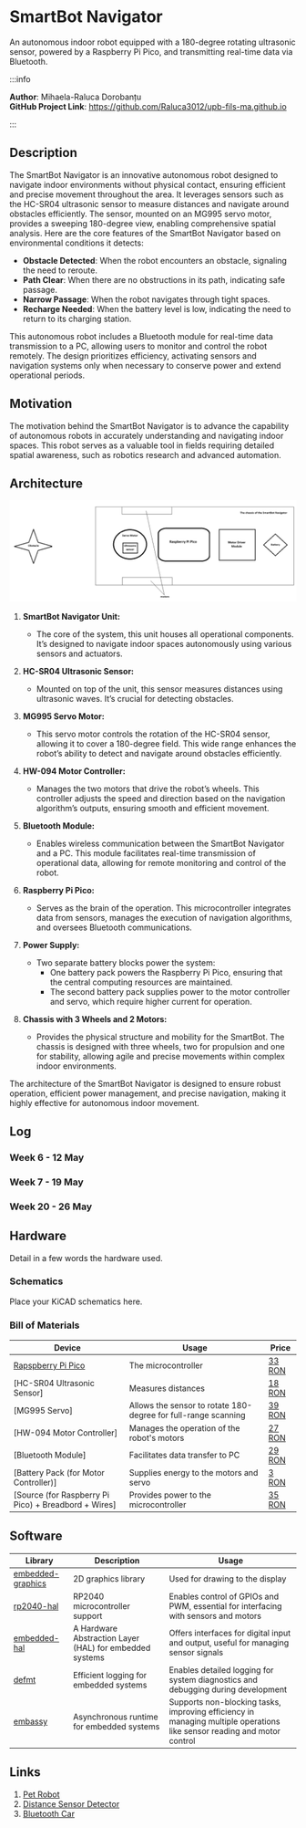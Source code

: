 # SmartBot Navigator
An autonomous indoor robot equipped with a 180-degree rotating ultrasonic sensor, powered by a Raspberry Pi Pico, and transmitting real-time data via Bluetooth.


:::info 

**Author**: Mihaela-Raluca Dorobanțu \
**GitHub Project Link**: https://github.com/Raluca3012/upb-fils-ma.github.io

:::

## Description

The SmartBot Navigator is an innovative autonomous robot designed to navigate indoor environments without physical contact, ensuring efficient and precise movement throughout the area. It leverages sensors such as the HC-SR04 ultrasonic sensor to measure distances and navigate around obstacles efficiently. The sensor, mounted on an MG995 servo motor, provides a sweeping 180-degree view, enabling comprehensive spatial analysis. Here are the core features of the SmartBot Navigator based on environmental conditions it detects:

- **Obstacle Detected**: When the robot encounters an obstacle, signaling the need to reroute.
- **Path Clear**: When there are no obstructions in its path, indicating safe passage.
- **Narrow Passage**: When the robot navigates through tight spaces.
- **Recharge Needed**: When the battery level is low, indicating the need to return to its charging station.

This autonomous robot includes a Bluetooth module for real-time data transmission to a PC, allowing users to monitor and control the robot remotely. The design prioritizes efficiency, activating sensors and navigation systems only when necessary to conserve power and extend operational periods.

## Motivation

The motivation behind the SmartBot Navigator is to advance the capability of autonomous robots in accurately understanding and navigating indoor spaces. This robot serves as a valuable tool in fields requiring detailed spatial awareness, such as robotics research and advanced automation.


## Architecture 

![Architecture photo](./architecture.png)

1. **SmartBot Navigator Unit:**
   - The core of the system, this unit houses all operational components. It’s designed to navigate indoor spaces autonomously using various sensors and actuators.

2. **HC-SR04 Ultrasonic Sensor:**
   - Mounted on top of the unit, this sensor measures distances using ultrasonic waves. It’s crucial for detecting obstacles.

3. **MG995 Servo Motor:**
   - This servo motor controls the rotation of the HC-SR04 sensor, allowing it to cover a 180-degree field. This wide range enhances the robot’s ability to detect and navigate around obstacles efficiently.

4. **HW-094 Motor Controller:**
   - Manages the two motors that drive the robot’s wheels. This controller adjusts the speed and direction based on the navigation algorithm’s outputs, ensuring smooth and efficient movement.

5. **Bluetooth Module:**
   - Enables wireless communication between the SmartBot Navigator and a PC. This module facilitates real-time transmission of operational data, allowing for remote monitoring and control of the robot.

6. **Raspberry Pi Pico:**
   - Serves as the brain of the operation. This microcontroller integrates data from sensors, manages the execution of navigation algorithms, and oversees Bluetooth communications.

7. **Power Supply:**
   - Two separate battery blocks power the system:
     - One battery pack powers the Raspberry Pi Pico, ensuring that the central computing resources are maintained.
     - The second battery pack supplies power to the motor controller and servo, which require higher current for operation.

8. **Chassis with 3 Wheels and 2 Motors:**
   - Provides the physical structure and mobility for the SmartBot. The chassis is designed with three wheels, two for propulsion and one for stability, allowing agile and precise movements within complex indoor environments.

The architecture of the SmartBot Navigator is designed to ensure robust operation, efficient power management, and precise navigation, making it highly effective for autonomous indoor movement.

## Log

<!-- write every week your progress here -->

### Week 6 - 12 May

### Week 7 - 19 May

### Week 20 - 26 May

## Hardware

Detail in a few words the hardware used.

### Schematics

Place your KiCAD schematics here.

### Bill of Materials

<!-- Fill out this table with all the hardware components that you might need.

The format is 
```
| [Device](link://to/device) | This is used ... | [price](link://to/store) |

```

-->

| Device | Usage | Price |
|--------|--------|-------|
| [Rapspberry Pi Pico](https://www.raspberrypi.com/documentation/microcontrollers/raspberry-pi-pico.html) | The microcontroller | [33 RON](https://www.emag.ro/microcontroller-raspberry-pi-rp2040-pico/pd/DKQQWNMBM/) |
| [HC-SR04 Ultrasonic Sensor] | Measures distances | [18 RON](https://www.emag.ro/senzor-ultrasonic-hc-sr04-cl09/pd/DS0C5JBBM/) |
| [MG995 Servo] | Allows the sensor to rotate 180-degree for full-range scanning | [39 RON](https://www.emag.ro/motor-servo-mg995-11kg-180grade-cl845/pd/DZSHBRBBM/) |
| [HW-094 Motor Controller] | Manages the operation of the robot's motors	| [27 RON](https://www.emag.ro/modul-l298n-cu-punte-h-dubla-cl26/pd/D2ZZ5JBBM/)|
| [Bluetooth Module] | Facilitates data transfer to PC | [29 RON](https://www.emag.ro/modul-bluetooth-hc-05-cl263/pd/D0966JBBM/?utm_campaign=share_product&utm_source=mobile_dynamic_share&utm_medium=android) |
| [Battery Pack (for Motor Controller)] | Supplies energy to the motors and servo | [3 RON](https://www.emag.ro/suport-cu-fire-pentru-baterii-9v-oky0252-1/pd/D6R726MBM/) |
| [Source (for Raspberry Pi Pico) + Breadbord + Wires] | Provides power to the microcontroller  | [35 RON](https://www.emag.ro/kit-breadboard-830-gauri-65-fire-modul-tensiune-alimentare-mb102-tri273/pd/DY1YP6BBM/) |



## Software

| Library | Description | Usage |
|---------|-------------|-------|
| [embedded-graphics](https://github.com/embedded-graphics/embedded-graphics) | 2D graphics library | Used for drawing to the display |
| [rp2040-hal](https://github.com/rp-rs/rp-hal) | RP2040 microcontroller support | Enables control of GPIOs and PWM, essential for interfacing with sensors and motors |
| [embedded-hal](https://github.com/rust-embedded/embedded-hal) | A Hardware Abstraction Layer (HAL) for embedded systems | Offers interfaces for digital input and output, useful for managing sensor signals |
| [defmt](https://github.com/knurling-rs/defmt) | Efficient logging for embedded systems | Enables detailed logging for system diagnostics and debugging during development |
| [embassy](https://github.com/embassy-rs/embassy) | Asynchronous runtime for embedded systems | Supports non-blocking tasks, improving efficiency in managing multiple operations like sensor reading and motor control |
## Links

<!-- Add a few links that inspired you and that you think you will use for your project -->

1. [Pet Robot](https://www.instructables.com/Build-Your-Own-Desktop-Pet-Robot-With-Arduino/)
2. [Distance Sensor Detector](https://ocw.cs.pub.ro/courses/pm/prj2023/abirlica/bogdan-toma)
3. [Bluetooth Car](https://ocw.cs.pub.ro/courses/pm/prj2014/amusat/bluetooth-car)